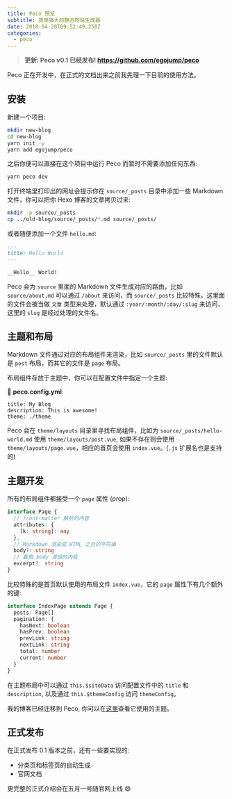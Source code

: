 ```yaml
---
title: Peco 预览
subtitle: 简单强大的静态网站生成器
date: 2018-04-28T09:52:49.258Z
categories:
  - peco
---
```


> __更新: Peco v0.1 已经发布! https://github.com/egojump/peco__

Peco 正在开发中，在正式的文档出来之前我先理一下目前的使用方法。


## 安装

新建一个项目:

```bash
mkdir new-blog
cd new-blog
yarn init -y
yarn add egojump/peco
```

之后你便可以直接在这个项目中运行 Peco 而暂时不需要添加任何东西:

```bash
yarn peco dev
```

打开终端里打印出的网址会提示你在 `source/_posts` 目录中添加一些 Markdown 文件，你可以把你 Hexo 博客的文章拷贝过来:

```bash
mkdir -p source/_posts
cp ../old-blog/source/_posts/*.md source/_posts/
```

或者随便添加一个文件 `hello.md`:

```markdown
---
title: Hello World
---

__Hello__ World!
```

Peco 会为 `source` 里面的 Markdown 文件生成对应的路由，比如 `source/about.md` 可以通过 `/about` 来访问，而 `source/_posts` 比较特殊，这里面的文件会被当做 `文章` 类型来处理，默认通过 `:year/:month/:day/:slug` 来访问，这里的 `slug` 是经过处理的文件名。

## 主题和布局

Markdown 文件通过对应的布局组件来渲染，比如 `source/_posts` 里的文件默认是 `post` 布局，而其它的文件是 `page` 布局。

布局组件存放于主题中，你可以在配置文件中指定一个主题:

📝 __peco.config.yml__:

```yaml{3}
title: My Blog
description: This is awesome!
theme: ./theme
```

Peco 会在 `theme/layouts` 目录里寻找布局组件，比如为 `source/_posts/hello-world.md` 使用 `theme/layouts/post.vue`, 如果不存在则会使用 `theme/layouts/page.vue`，相应的首页会使用 `index.vue`。(`.js` 扩展名也是支持的)

## 主题开发

所有的布局组件都接受一个 `page` 属性 (prop):

```typescript
interface Page {
  // front-matter 解析的内容
  attributes: {
    [k: string]: any
  },
  // Markdown 渲染成 HTML 之后的字符串
  body?: string
  // 截取 body 首段的内容
  excerpt?: string
}
```

比较特殊的是首页默认使用的布局文件 `index.vue`，它的 `page` 属性下有几个额外的键:

```typescript
interface IndexPage extends Page {
  posts: Page[]
  pagination: {
    hasNext: boolean
    hasPrev: boolean
    prevLink: string
    nextLink: string
    total: number
    current: number
  }
}
```

在主题布局中可以通过 `this.$siteData` 访问配置文件中的 `title` 和 `description`, 以及通过 `this.$themeConfig` 访问 `themeConfig`。

我的博客已经迁移到 Peco, 你可以在[这里](https://github.com/egoist/blog)查看它使用的主题。

## 正式发布

在正式发布 0.1 版本之前，还有一些要实现的:

- 分类页和标签页的自动生成
- 官网文档

更完整的正式介绍会在五月一号随官网上线 😄